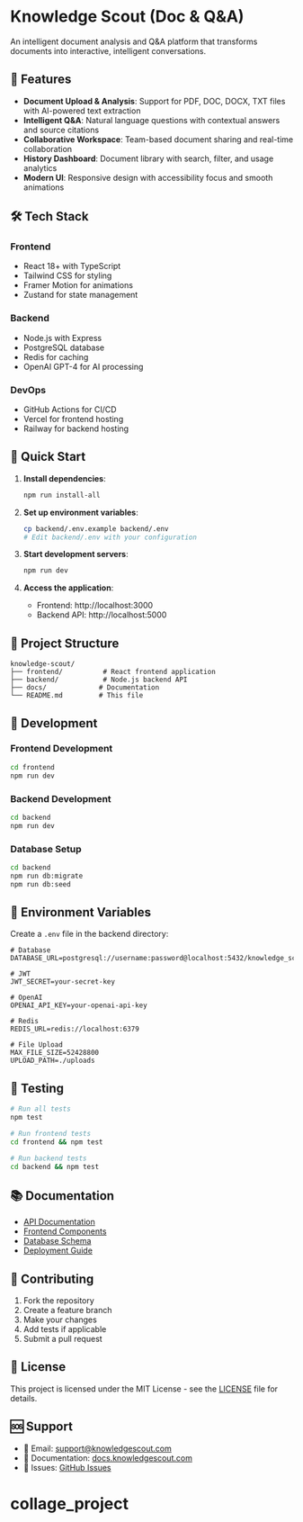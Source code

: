 # Knowledge Scout (Doc & Q&A)

An intelligent document analysis and Q&A platform that transforms documents into interactive, intelligent conversations.

## 🚀 Features

- **Document Upload & Analysis**: Support for PDF, DOC, DOCX, TXT files with AI-powered text extraction
- **Intelligent Q&A**: Natural language questions with contextual answers and source citations
- **Collaborative Workspace**: Team-based document sharing and real-time collaboration
- **History Dashboard**: Document library with search, filter, and usage analytics
- **Modern UI**: Responsive design with accessibility focus and smooth animations

## 🛠️ Tech Stack

### Frontend
- React 18+ with TypeScript
- Tailwind CSS for styling
- Framer Motion for animations
- Zustand for state management

### Backend
- Node.js with Express
- PostgreSQL database
- Redis for caching
- OpenAI GPT-4 for AI processing

### DevOps
- GitHub Actions for CI/CD
- Vercel for frontend hosting
- Railway for backend hosting

## 🚀 Quick Start

1. **Install dependencies**:
   ```bash
   npm run install-all
   ```

2. **Set up environment variables**:
   ```bash
   cp backend/.env.example backend/.env
   # Edit backend/.env with your configuration
   ```

3. **Start development servers**:
   ```bash
   npm run dev
   ```

4. **Access the application**:
   - Frontend: http://localhost:3000
   - Backend API: http://localhost:5000

## 📁 Project Structure

```
knowledge-scout/
├── frontend/          # React frontend application
├── backend/           # Node.js backend API
├── docs/             # Documentation
└── README.md         # This file
```

## 🔧 Development

### Frontend Development
```bash
cd frontend
npm run dev
```

### Backend Development
```bash
cd backend
npm run dev
```

### Database Setup
```bash
cd backend
npm run db:migrate
npm run db:seed
```

## 📝 Environment Variables

Create a `.env` file in the backend directory:

```env
# Database
DATABASE_URL=postgresql://username:password@localhost:5432/knowledge_scout

# JWT
JWT_SECRET=your-secret-key

# OpenAI
OPENAI_API_KEY=your-openai-api-key

# Redis
REDIS_URL=redis://localhost:6379

# File Upload
MAX_FILE_SIZE=52428800
UPLOAD_PATH=./uploads
```

## 🧪 Testing

```bash
# Run all tests
npm test

# Run frontend tests
cd frontend && npm test

# Run backend tests
cd backend && npm test
```

## 📚 Documentation

- [API Documentation](./docs/api.md)
- [Frontend Components](./docs/components.md)
- [Database Schema](./docs/database.md)
- [Deployment Guide](./docs/deployment.md)

## 🤝 Contributing

1. Fork the repository
2. Create a feature branch
3. Make your changes
4. Add tests if applicable
5. Submit a pull request

## 📄 License

This project is licensed under the MIT License - see the [LICENSE](LICENSE) file for details.

## 🆘 Support

- 📧 Email: support@knowledgescout.com
- 📖 Documentation: [docs.knowledgescout.com](https://docs.knowledgescout.com)
- 🐛 Issues: [GitHub Issues](https://github.com/knowledge-scout/issues)
# collage_project
